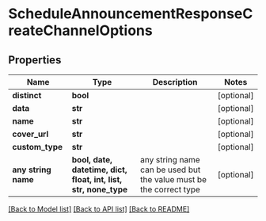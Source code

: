 # ScheduleAnnouncementResponseCreateChannelOptions


## Properties
Name | Type | Description | Notes
------------ | ------------- | ------------- | -------------
**distinct** | **bool** |  | [optional] 
**data** | **str** |  | [optional] 
**name** | **str** |  | [optional] 
**cover_url** | **str** |  | [optional] 
**custom_type** | **str** |  | [optional] 
**any string name** | **bool, date, datetime, dict, float, int, list, str, none_type** | any string name can be used but the value must be the correct type | [optional]

[[Back to Model list]](../README.md#documentation-for-models) [[Back to API list]](../README.md#documentation-for-api-endpoints) [[Back to README]](../README.md)


